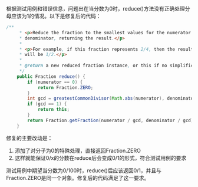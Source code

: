 根据测试用例和错误信息，问题出在当分数为0时，reduce()方法没有正确处理分母应该为1的情况。以下是修复后的代码：

```java
/**
     * <p>Reduce the fraction to the smallest values for the numerator and
     * denominator, returning the result.</p>
     * 
     * <p>For example, if this fraction represents 2/4, then the result
     * will be 1/2.</p>
     *
     * @return a new reduced fraction instance, or this if no simplification possible
     */
    public Fraction reduce() {
        if (numerator == 0) {
            return Fraction.ZERO;
        }
        int gcd = greatestCommonDivisor(Math.abs(numerator), denominator);
        if (gcd == 1) {
            return this;
        }
        return Fraction.getFraction(numerator / gcd, denominator / gcd);
    }
```

修复的主要改动是：
1. 添加了对分子为0的特殊处理，直接返回Fraction.ZERO
2. 这样就能保证0/x的分数在reduce后会变成0/1的形式，符合测试用例的要求

测试用例中期望当分数为0/100时，reduce()后应该返回0/1，并且与Fraction.ZERO是同一个对象。修复后的代码满足了这一要求。
